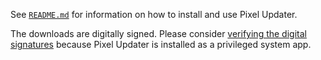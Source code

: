 See [`README.md`](./README.md) for information on how to install and use Pixel Updater.

The downloads are digitally signed. Please consider [verifying the digital signatures](./README.md#verifying-digital-signatures) because Pixel Updater is installed as a privileged system app.
